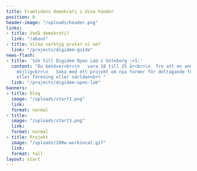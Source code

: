 ```yaml
---
title: Framtidens demokrati i dina händer
position: 0
header-image: "/uploads/header.png"
links:
- title: Vadå demokrati?
  link: "/about"
- title: Vilka verktyg pratar ni om?
  link: "/projects/digidem-guide"
news-flash:
- title: 'Sök till Digidem Open Lab i Göteborg :+1:'
  content: "Du behöver<br>\n   vara 18 till 25 år<br>\n  Tro att en annan värld är
    möjlig<br>\n   Söka med ett projekt om nya former för deltagande för din grupp
    eller förening eller världen<br> "
  link: "/projects/digidem-open-lab"
banners:
- title: blog
  image: "/uploads/start1.png"
  link:
  format: normal
- title:
  image: "/uploads/start3.png"
  link:
  format: normal
- title: Projekt
  image: "/uploads/200w-workincat.gif"
  link:
  format: tall
layout: start
---
```

